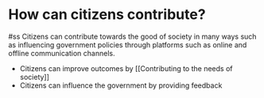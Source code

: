 # How can citizens contribute?
#ss
Citizens can contribute towards the good of society in many ways such as influencing government policies through platforms such as online and offline communication channels.

- Citizens can improve outcomes by [[Contributing to the needs of society]] 
- Citizens can influence the government by providing feedback